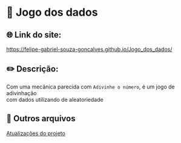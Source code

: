 # 🎲 Jogo dos dados

## 🌐 Link do site:
<a target="_blank" href="https://felipe-gabriel-souza-goncalves.github.io/Jogo_dos_dados/">https://felipe-gabriel-souza-goncalves.github.io/Jogo_dos_dados/</a>

## ✏️ Descrição:
Com uma mecânica parecida com ```Adivinhe o número```, é um jogo de adivinhação <br>
com dados utilizando de aleatoriedade

## 📁 Outros arquivos
[Atualizações do projeto](CHANGELOG.md)
